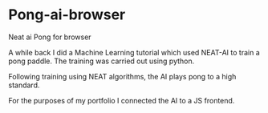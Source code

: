 # Pong-ai-browser
Neat ai Pong for browser 

A while back I did a Machine Learning tutorial which used NEAT-AI to train a pong paddle. The training was carried out using python. 

Following training using NEAT algorithms, the AI plays pong to a high standard. 

For the purposes of my portfolio I connected the AI to a JS frontend. 
